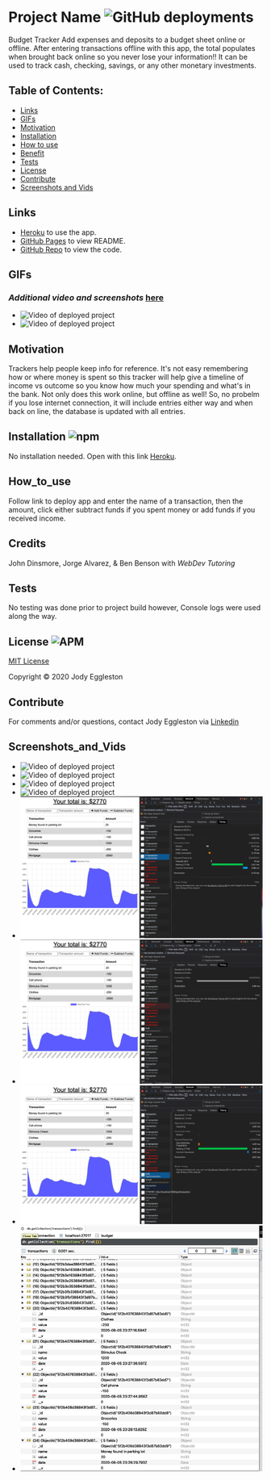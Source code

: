 # Project Name ![GitHub deployments](https://img.shields.io/github/deployments/badges/shields/shields-staging?color=pink)
Budget Tracker
Add expenses and deposits to a budget sheet online or offline. After entering transactions offline with this app, the total populates when brought back online so you never lose your information!! It can be used to track cash, checking, savings, or any other monetary investments. 


## Table of Contents:
  - [Links](#Links)
  - [GIFs](#GIFs)
  - [Motivation](#Motivation)
  - [Installation](#Installation)
  - [How to use](#How_to_use)
  - [Benefit](#Benefit)
  - [Tests](#Tests)
  - [License](#License)
  - [Contribute](#Contribute)
  - [Screenshots and Vids](#Screenshots_and_Vids)


  ## Links
  - [Heroku](https://budget-tracker-for-you.herokuapp.com/) to use the app.
  - [GitHub Pages](https://jmeggles.github.io/18_Budget_Tracker/) to view README.
  - [GitHub Repo](https://github.com/jmeggles/18_Budget_Tracker) to view the code.


 ## GIFs 
 ### *Additional video and screenshots* [here](#Screenshots_and_Vids)
  - ![Video of deployed project](https://media.giphy.com/media/J5wI1iv25cFnGHouV1/giphy.gif)
  - ![Video of deployed project](https://media.giphy.com/media/Pm4hnI70yogJqOipwK/giphy.gif)

  
  ## Motivation
  Trackers help people keep info for reference.  It's not easy remembering how or where money is spent so this tracker will help give a timeline of income vs outcome so you know how much your spending and what's in the bank.  Not only does this work online, but offline as well!  So, no probelm if you lose internet connection, it will include entries either way and when back on line, the database is updated with all entries. 

  ## Installation ![npm](https://img.shields.io/npm/v/npm?color=green&style=plastic) 
  No installation needed.  Open with this link [Heroku](https://budget-tracker-for-you.herokuapp.com/).

  ## How_to_use
  Follow link to deploy app and enter the name of a transaction, then the amount, click either subtract funds if you spent money or add funds if you received income.  

  ## Credits
  John Dinsmore, Jorge Alvarez, & Ben Benson with *WebDev Tutoring*

  ## Tests
  No testing was done prior to project build however, Console logs were used along the way.    

  ## License ![APM](https://img.shields.io/apm/l/npm?color=pink&style=plastic) 
  [MIT License](https://opensource.org/licenses/MIT)

  Copyright © 2020 Jody Eggleston 

  ## Contribute
  For comments and/or questions, contact Jody Eggleston via 
  [Linkedin](https://www.linkedin.com/in/jody-eggleston/)

   ## Screenshots_and_Vids 
  - ![Video of deployed project](https://media.giphy.com/media/h6g2UeynsoyyrTwN9d/giphy.gif)
  - ![Video of deployed project](https://media.giphy.com/media/cnQUiBfNtSzdhS6cG1/giphy.gif)
  - ![Video of deployed project](https://media.giphy.com/media/efCnbxJy8qbC3quwZV/giphy.gif)
  - ![Video of deployed project](https://media.giphy.com/media/jU8yG6RjJ2YMKV1L22/giphy.gif)
  - ![Screenshot of deployed project](./public/assets/images/screenshot1.png)  
  - ![Screenshot of deployed project](./public/assets/images/screenshot2.png)
  - ![Screenshot of deployed project](./public/assets/images/screenshot3.png)  
  - ![Screenshot of deployed project](./public/assets/images/screenshot4.png)
